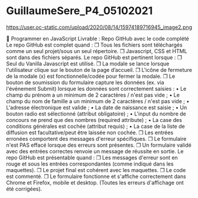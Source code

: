 # GuillaumeSere_P4_05102021

https://user.oc-static.com/upload/2020/08/14/15974189716945_image2.png

🎯 Programmer en JavaScript
Livrable : Repo GitHub avec le code complété
Le repo GitHub est complet quand :
❒ Tous les fichiers sont téléchargés comme un seul projet/sous un
seul répertoire.
❒ Javascript, CSS et HTML sont dans des fichiers séparés.
Le repo GitHub est pertinent lorsque : 
❒ Seul du Vanilla Javascript est utilisé.
❒ La modale se lance lorsque l'utilisateur clique sur le bouton de la page d’accueil.
❒ L'icône de fermeture de la modale (x) est fonctionnelle/codée pour fermer la modale.
❒ Le bouton de soumission du formulaire capture les données (ex. via l'événement Submit) lorsque les données sont correctement saisies :
•	Le champ du prénom a un minimum de 2 caractères / n'est pas vide ;
•	Le champ du nom de famille a un minimum de 2 caractères / n'est pas vide ;
•	L'adresse électronique est valide ;
•	La date de naissance est saisie ;
•	Un bouton radio est sélectionné (attribut obligatoire) ;
•	L'input du nombre de concours ne prend que des nombres (required attribute) ;
•	La case des conditions générales est cochée (attribut requis) ;
•	La case de la liste de diffusion est facultative/peut être laissée non cochée.
❒ Les entrées erronées comportent des messages d'erreur spécifiques.
❒ Le formulaire n'est PAS effacé lorsque des erreurs sont présentes.
❒ Un formulaire validé avec des entrées correctes renvoie un message de réussite en sortie. 
Le repo GitHub est présentable quand : 
❒ Les messages d'erreur sont en rouge et sous les entrées correspondantes (comme indiqué dans les maquettes).
❒ Le projet final est cohérent avec les maquettes. 
❒ Le code est commenté.
❒ Le formulaire fonctionne et s'affiche correctement dans Chrome et Firefox, mobile et desktop. (Toutes les erreurs d'affichage ont été corrigées). 
